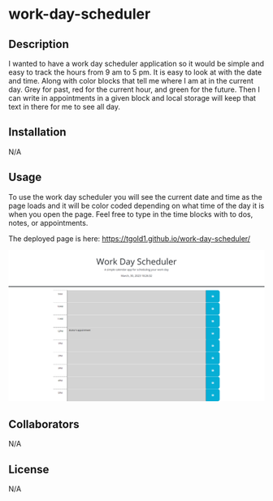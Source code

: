 # work-day-scheduler

## Description 
I wanted to have a work day scheduler application so it would be simple and easy to track the hours from 9 am to 5 pm. It is easy to look at with the date and time. Along with color blocks that tell me where I am at in the current day. Grey for past, red for the current hour, and green for the future. Then I can write in appointments in a given block and local storage will keep that text in there for me to see all day. 

## Installation 
N/A

## Usage
To use the work day scheduler you will see the current date and time as the page loads and it will be color coded depending on what time of the day it is when you open the page. Feel free to type in the time blocks with to dos, notes, or appointments. 

The deployed page is here: https://tgold1.github.io/work-day-scheduler/

![Alt text](./Assets/Images/screenshot.png)

## Collaborators
N/A 

## License
N/A 

